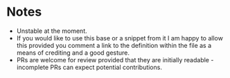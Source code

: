 # Notes
- Unstable at the moment.
- If you would like to use this base or a snippet from it I am happy to allow this provided you comment a link to the definition within the file as a means of crediting and a good gesture.
- PRs are welcome for review provided that they are initially readable - incomplete PRs can expect potential contributions.
